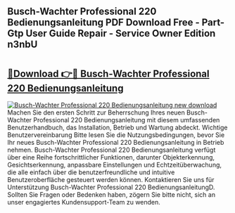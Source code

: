 ## Busch-Wachter Professional 220 Bedienungsanleitung PDF Download Free - Part-Gtp User Guide Repair - Service Owner Edition n3nbU

# <h2><a href="http://df1ml4m.blite.top/?on=Busch-Wachter+Professional+220+Bedienungsanleitung">🔗Download 👉🔴 Busch-Wachter Professional 220 Bedienungsanleitung</a></h2>

[![Busch-Wachter Professional 220 Bedienungsanleitung new download](https://i.imgur.com/lujVjoI.png)](http://df1ml4m.blite.top/?on=Busch-Wachter+Professional+220+Bedienungsanleitung)
Machen Sie den ersten Schritt zur Beherrschung Ihres neuen Busch-Wachter Professional 220 Bedienungsanleitung mit diesem umfassenden Benutzerhandbuch, das Installation, Betrieb und Wartung abdeckt. Wichtige Benutzervereinbarung Bitte lesen Sie die Nutzungsbedingungen, bevor Sie Ihr neues Busch-Wachter Professional 220 Bedienungsanleitung in Betrieb nehmen. Busch-Wachter Professional 220 Bedienungsanleitung verfügt über eine Reihe fortschrittlicher Funktionen, darunter Objekterkennung, Gesichtserkennung, anpassbare Einstellungen und Echtzeitüberwachung, die alle einfach über die benutzerfreundliche und intuitive Benutzeroberfläche gesteuert werden können. Kontaktieren Sie uns für Unterstützung Busch-Wachter Professional 220 BedienungsanleitungD. Sollten Sie Fragen oder Bedenken haben, zögern Sie bitte nicht, sich an unser engagiertes Kundensupport-Team zu wenden.
